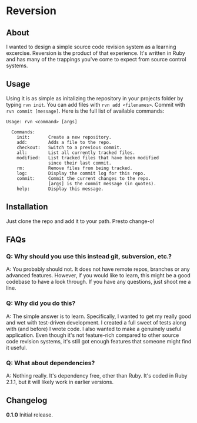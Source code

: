 # Reversion
## About

I wanted to design a simple source code revision system as a learning excercise.
Reversion is the product of that experience. It's written in Ruby and has
many of the trappings you've come to expect from source control systems.

## Usage

Using it is as simple as initalizing the repository in your projects folder by typing
`rvn init`. You can add files with `rvn add <filenames>`. Commit with `rvn commit [message]`.
Here is the full list of available commands:

```
Usage: rvn <command> [args]
  
  Commands:
    init:       Create a new repository.
    add:        Adds a file to the repo.
    checkout:   Switch to a previous commit.
    all:        List all currently tracked files.
    modified:   List tracked files that have been modified
                since their last commit.
    rm:         Remove files from being tracked.
    log:        Display the commit log for this repo.
    commit:     Commit the current changes to the repo.
                [args] is the commit message (in quotes).
    help:       Display this message.
```

## Installation

Just clone the repo and add it to your path. Presto change-o!

## FAQs

### Q: Why should you use this instead git, subversion, etc.?
A: You probably should not. It does not have remote repos, branches
or any advanced features. However, if you would like to learn, this might be a good
codebase to have a look through. If you have any questions, just shoot me a line.

### Q: Why did you do this?
A: The simple answer is to learn. Specifically, I wanted to get my really good and
wet with test-driven development. I created a full sweet of tests along with (and before)
I wrote code. I also wanted to make a genuinely useful application. Even though
it's not feature-rich compared to other source code revision systems, it's still
got enough features that someone might find it useful.

### Q: What about dependencies?
A: Nothing really. It's dependency free, other than Ruby. It's coded in Ruby 2.1.1, but
it will likely work in earlier versions.


## Changelog

**0.1.0**
Initial release.
